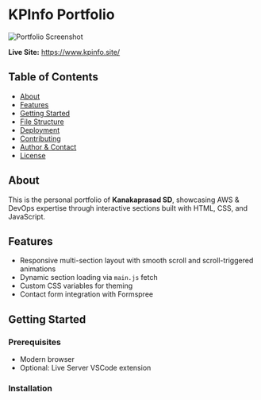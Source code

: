 # KPInfo Portfolio

![Portfolio Screenshot](./assets/portfolio-screenshot.png)

**Live Site:** https://www.kpinfo.site/

## Table of Contents
- [About](#about)
- [Features](#features)
- [Getting Started](#getting-started)
- [File Structure](#file-structure)
- [Deployment](#deployment)
- [Contributing](#contributing)
- [Author & Contact](#author--contact)
- [License](#license)

## About
This is the personal portfolio of **Kanakaprasad SD**, showcasing AWS & DevOps expertise through interactive sections built with HTML, CSS, and JavaScript.

## Features
- Responsive multi-section layout with smooth scroll and scroll-triggered animations  
- Dynamic section loading via `main.js` fetch  
- Custom CSS variables for theming  
- Contact form integration with Formspree

## Getting Started
### Prerequisites
- Modern browser  
- Optional: Live Server VSCode extension

### Installation
